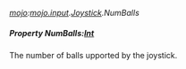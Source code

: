_[mojo](../../modules/mojo/mojo-module.md):[mojo.input](../../modules/mojo/mojo-input.md).[Joystick](../../modules/mojo/mojo-input-joystick.md).NumBalls_
##### Property NumBalls:[Int](../../modules/wonkey/wonkey-types-int.md)
The number of balls upported by the joystick.
